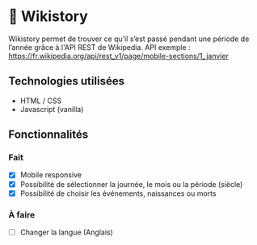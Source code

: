 # :scroll: Wikistory
Wikistory permet de trouver ce qu’il s’est passé pendant une période de l’année grâce à l'API REST de Wikipedia.
API exemple : https://fr.wikipedia.org/api/rest_v1/page/mobile-sections/1_janvier

## Technologies utilisées
* HTML / CSS
* Javascript (vanilla)

## Fonctionnalités
### Fait
- [x] Mobile responsive
- [x] Possibilité de sélectionner la journée, le mois ou la période (siècle)
- [x] Possibilité de choisir les événements, naissances ou morts

### À faire
- [ ] Changer la langue (Anglais)
